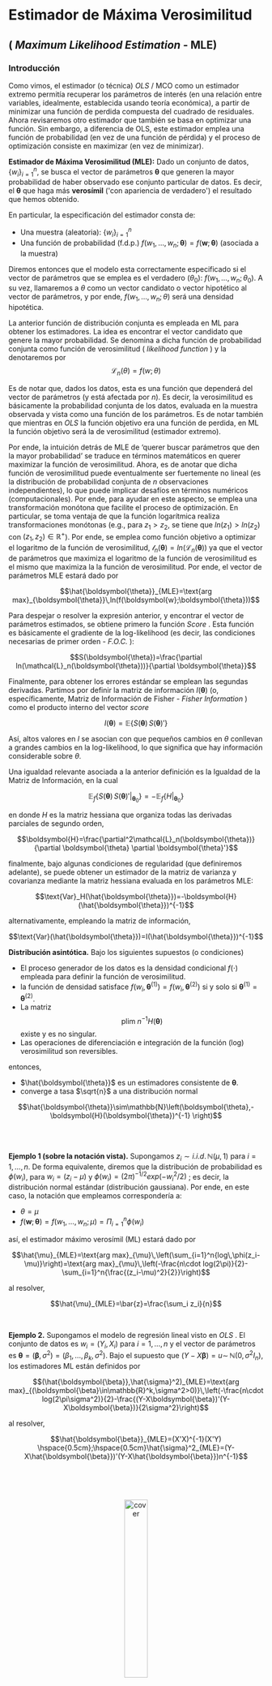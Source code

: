 # Estimador de Máxima Verosimilitud

## ( _Maximum Likelihood Estimation_ - MLE) 

### Introducción

Como vimos, el estimador (o técnica) _OLS_ / MCO como un estimador extremo permitía recuperar los parámetros de interés (en una relación entre variables, idealmente, establecida usando teoría económica), a partir de minimizar una función de perdida compuesta del cuadrado de residuales. Ahora revisaremos otro estimador que también se basa en optimizar una función. Sin embargo, a diferencia de OLS, este estimador emplea una función de probabilidad (en vez de una función de pérdida) y el proceso de optimización consiste en maximizar (en vez de minimizar).

**Estimador de Máxima Verosimilitud (MLE):** Dado un conjunto de datos, $\{w_i\}_{i=1}^n$, se busca el vector de parámetros $\boldsymbol{\theta}$ que generen la mayor probabilidad de haber observado ese conjunto particular de datos. Es decir, el $\boldsymbol{\theta}$ que haga más **verosímil** ('con apariencia de verdadero') el resultado que hemos obtenido.

En particular, la especificación del estimador consta de:
* Una muestra (aleatoria): $\{w_i\}_{i=1}^n$
* Una función de probabilidad (f.d.p.) $f(w_1,…,w_n; \boldsymbol{\theta})=f(\boldsymbol{w};\boldsymbol{\theta})$ (asociada a la muestra)

Diremos entonces que el modelo esta correctamente especificado si el vector de parámetros que se emplea es el verdadero ($\theta_0$): $f(w_1,…,w_n; \theta_0)$. A su vez, llamaremos a $\theta$ como un vector candidato o vector hipotético al vector de parámetros, y por ende, $f(w_1,…,w_n; \theta)$ será una densidad hipotética. 

La anterior función de distribución conjunta es empleada en ML para obtener los estimadores. La idea es encontrar el vector candidato que genere la mayor probabilidad. Se denomina a dicha función de probabilidad conjunta como función de verosimilitud ( _likelihood function_ ) y la denotaremos por 
$$\mathcal{L}_n(\theta)=f(w;\theta)$$

Es de notar que, dados los datos, esta es una función que dependerá del vector de parámetros (y está afectada por $n$). Es decir, la verosimilitud es básicamente la probabilidad conjunta de los datos, evaluada en la muestra observada y vista como una función de los parámetros. Es de notar también que mientras en _OLS_ la función objetivo era una función de perdida, en ML la función objetivo será la de verosimilitud (estimador extremo). 

Por ende, la intuición detrás de MLE de ‘querer buscar parámetros que den la mayor probabilidad’ se traduce en términos matemáticos en querer maximizar la función de verosimilitud. Ahora, es de anotar que dicha función de verosimilitud puede eventualmente ser fuertemente no lineal (es la distribución de probabilidad conjunta de $n$ observaciones independientes), lo que puede implicar desafíos en términos numéricos (computacionales). Por ende, para ayudar en este aspecto, se emplea una transformación monótona que facilite el proceso de optimización. En particular, se toma ventaja de que la función logarítmica realiza transformaciones monótonas (e.g., para $z_1>z_2$, se tiene que $ln(z_1)>ln(z_2)$ con $(z_1,z_2)\in\mathbb{R}^{+}$). Por ende, se emplea como función objetivo a optimizar el logaritmo de la función de verosimilitud, $\mathcal{l}_n(\boldsymbol{\theta})=ln(\mathcal{L}_n(\boldsymbol{\theta}))$ ya que el vector de parámetros que maximiza el logaritmo de la función de verosimilitud es el mismo que maximiza la la función de verosimilitud. Por ende, el vector de parámetros MLE estará dado por

$$\hat{\boldsymbol{\theta}}_{MLE}=\text{arg max}_{\boldsymbol{\theta}}\,ln(f(\boldsymbol{w};\boldsymbol{\theta}))$$

Para despejar o resolver la expresión anterior, y encontrar el vector de parámetros estimados, se obtiene primero la función _Score_ . Esta función es básicamente el gradiente de la log-likelihood (es decir, las condiciones necesarias de primer orden - _F.O.C._ ):

$$S(\boldsymbol{\theta})=\frac{\partial ln(\mathcal{L}_n(\boldsymbol{\theta}))}{\partial \boldsymbol{\theta}}$$

Finalmente, para obtener los errores estándar se emplean las segundas derivadas. Partimos por definir la matriz de información $I(\boldsymbol{\theta})$ (o, específicamente, Matriz de Información de Fisher - _Fisher Information_ ) como el producto interno del vector _score_

$$I(\boldsymbol{\theta})=\mathbb{E}\left\{S(\boldsymbol{\theta})\,S(\boldsymbol{\theta})'\right\}$$

Así, altos valores en $I$ se asocian con que pequeños cambios en $\theta$ conllevan a grandes cambios en la log-likelihood, lo que significa que hay información considerable sobre $\theta$. 

Una igualdad relevante asociada a la anterior definición es la Igualdad de la Matriz de Información, en la cual

$$\mathbb{E}_f\left\{S(\boldsymbol{\theta})\,S(\boldsymbol{\theta})'|_{\boldsymbol{\theta}_0}\right\}=-\mathbb{E}_f\left\{H|_{\boldsymbol{\theta}_0}\right\}$$

en donde $H$ es la matriz hessiana que organiza todas las derivadas parciales de segundo orden, 

$$\boldsymbol{H}=\frac{\partial^2\mathcal{L}_n(\boldsymbol{\theta})}{\partial \boldsymbol{\theta} \partial \boldsymbol{\theta}'}$$


finalmente, bajo algunas condiciones de regularidad (que definiremos adelante), se puede obtener un estimador de la matriz de varianza y covarianza mediante la matriz hessiana evaluada en los parámetros MLE:

$$\text{Var}_H(\hat{\boldsymbol{\theta}})=-\boldsymbol{H}(\hat{\boldsymbol{\theta}})^{-1}$$

alternativamente, empleando la matriz de información,

$$\text{Var}(\hat{\boldsymbol{\theta}})=I(\hat{\boldsymbol{\theta}})^{-1}$$

**Distribución asintótica.** Bajo los siguientes supuestos (o condiciones) 

* El proceso generador de los datos es la densidad condicional $f(\cdot)$ empleada para definir la función de verosimilitud.
* la función de densidad satisface $f(w_i,\boldsymbol{\theta}^{(1)})=f(w_i,\boldsymbol{\theta}^{(2)})$ si y solo si $\boldsymbol{\theta}^{(1)}=\boldsymbol{\theta}^{(2)}$.
* La matriz $$\text{plim }n^{-1} H(\boldsymbol{\theta})$$
  existe y es no singular.
* Las operaciones de diferenciación e integración de la función (log) verosimilitud son reversibles.

entonces,

* $\hat{\boldsymbol{\theta}}$ es un estimadores consistente de $\boldsymbol{\theta}$.
* converge a tasa $\sqrt{n}$ a una distribución normal

$$\hat{\boldsymbol{\theta}}\sim\mathbb{N}\left(\boldsymbol{\theta},-\boldsymbol{H}(\boldsymbol{\theta})^{-1} \right)$$


</br></br>

**Ejemplo 1 (sobre la notación vista).** Supongamos $z_i\sim i.i.d.\,\mathbb{N}(\mu,1)$ para $i=1,...,n$. De forma equivalente, diremos que la distribución de probabilidad es $\phi(w_i)$, para $w_i=(z_i-\mu)$ y $\phi(w_i)=(2\pi)^{-1/2}exp(-w_i^2/2)$ ; es decir, la distribución normal estándar (distribución gaussiana). Por ende, en este caso, la notación que empleamos correspondería a:
* $\theta=\mu$ 
* $f(\boldsymbol{w};\boldsymbol{\theta})=f(w_1,...,w_n;\mu)=\Pi_{i=1}^n{\phi(w_i)}$

así, el estimador máximo verosímil (ML) estará dado por 

$$\hat{\mu}_{MLE}=\text{arg max}_{\mu}\,\left(\sum_{i=1}^n{log\,\phi(z_i-\mu)}\right)=\text{arg max}_{\mu}\,\left(-\frac{n\cdot log(2\pi)}{2}-\sum_{i=1}^n{\frac{(z_i-\mu)^2}{2}}\right)$$

al resolver,

$$\hat{\mu}_{MLE}=\bar{z}=\frac{\sum_i z_i}{n}$$

</br>

**Ejemplo 2.** Supongamos el modelo de regresión lineal visto en _OLS_ . El conjunto de datos es $w_i=(Y_i,X_i)$ para $i=1,...,n$ y el vector de parámetros es $\boldsymbol{\theta}=(\boldsymbol{\beta},\sigma^2)=(\beta_1,...,\beta_k,\sigma^2)$. Bajo el supuesto que $(Y-X\boldsymbol{\beta})=u\sim\,\mathbb{N}(0,\sigma^2I_n)$, los estimadores ML están definidos por

$$(\hat{\boldsymbol{\beta}},\hat{\sigma}^2)_{MLE}=\text{arg max}_{(\boldsymbol{\beta}\in\mathbb{R}^k,\sigma^2>0)}\,\left(-\frac{n\cdot log(2\pi\sigma^2)}{2}-\frac{(Y-X\boldsymbol{\beta})'(Y-X\boldsymbol{\beta})}{2\sigma^2}\right)$$

al resolver,

$$\hat{\boldsymbol{\beta}}_{MLE}=(X'X)^{-1}(X'Y) \hspace{0.5cm};\hspace{0.5cm}\hat{\sigma}^2_{MLE}=(Y-X\hat{\boldsymbol{\beta}})'(Y-X\hat{\boldsymbol{\beta}})n^{-1}$$



</br></br>

<center><img src="under_construction.jpg" alt="cover" width="30%" height="30%"style="margin: 15px 0 0 0"></center>
</br>